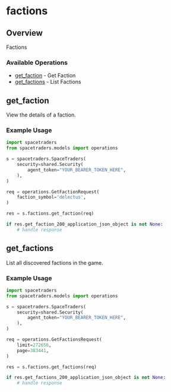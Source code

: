 # factions

## Overview

Factions

### Available Operations

* [get_faction](#get_faction) - Get Faction
* [get_factions](#get_factions) - List Factions

## get_faction

View the details of a faction.

### Example Usage

```python
import spacetraders
from spacetraders.models import operations

s = spacetraders.SpaceTraders(
    security=shared.Security(
        agent_token="YOUR_BEARER_TOKEN_HERE",
    ),
)

req = operations.GetFactionRequest(
    faction_symbol='delectus',
)

res = s.factions.get_faction(req)

if res.get_faction_200_application_json_object is not None:
    # handle response
```

## get_factions

List all discovered factions in the game.

### Example Usage

```python
import spacetraders
from spacetraders.models import operations

s = spacetraders.SpaceTraders(
    security=shared.Security(
        agent_token="YOUR_BEARER_TOKEN_HERE",
    ),
)

req = operations.GetFactionsRequest(
    limit=272656,
    page=383441,
)

res = s.factions.get_factions(req)

if res.get_factions_200_application_json_object is not None:
    # handle response
```
